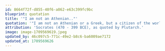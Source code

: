 ```yaml
---
id: 8664f72f-d855-40f6-a862-e63c399fc9bc
blueprint: quotation
title: '"I am not an Athenian.."'
quotation: '"I am not an Athenian or a Greek, but a citizen of the world."'
attribution: 'Socrates (470 - 399 BCE), as quoted by Plutarch.'
image: image-1709569619.jpeg
updated_by: 46c097c5-771c-49e2-b8c6-ba6009ae7172
updated_at: 1709569626
---
```

